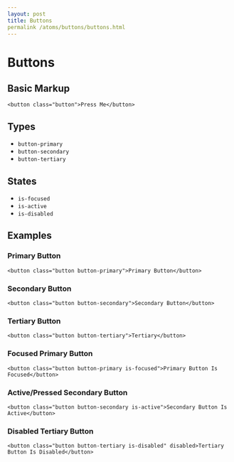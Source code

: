 ```yaml
---
layout: post
title: Buttons
permalink /atoms/buttons/buttons.html
---
```


# Buttons

## Basic Markup
```
<button class="button">Press Me</button>
```

## Types
* `button-primary`
* `button-secondary`
* `button-tertiary`

## States
* `is-focused`
* `is-active`
* `is-disabled`

## Examples

### Primary Button
```
<button class="button button-primary">Primary Button</button>
```

### Secondary Button
```
<button class="button button-secondary">Secondary Button</button>
```

### Tertiary Button
```
<button class="button button-tertiary">Tertiary</button>
```

### Focused Primary Button
```
<button class="button button-primary is-focused">Primary Button Is Focused</button>
```

### Active/Pressed Secondary Button
```
<button class="button button-secondary is-active">Secondary Button Is Active</button>
```

### Disabled Tertiary Button
```
<button class="button button-tertiary is-disabled" disabled>Tertiary Button Is Disabled</button>
```
